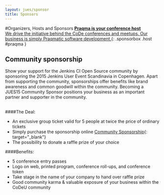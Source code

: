 ```yaml
---
layout: jues/sponsor
title: Sponsors
---
```

#Organizers, Hosts and Sponsors
[__Praqma is your conference host__<br/>We drive the initiative behind the CoDe conferences and meetups. Our business is simply Praqmatic  software development.](/jues15/sponsors/praqma.html){: .sponsorbox  .host #praqma }


## Community sponsorship
Show your support for the Jenkins CI Open Source community by sponsoring the 2015 Jenkins User Event Scandinavia in Copenhagen. Apart from supporting the community, sponsorships offer benefits like brand awareness and common goodwill within the community. Becoming a JUES15 Community Sponsor positions your business as an important partner and supporter in the community.
<br/><br/>

####The Deal:

* An exclusive group ticket valid for 5 people at twice the price of ordinary tickets
* Simply purchase the sponsorship online [Community Sponsorship](http://www.eventbrite.com/e/jenkins-user-event-scandinavia-2015-tickets-17385654962?aff=erellivorg){: target="_blank"}
* The possibility to donate a raffle prize of your choice

####Benefits:
* 5 conference entry passes
* Logo on web, printed program, conference roll-ups, and conference token
* Take stage in the name of your company to hand over raffle prize
* Good community karma & valuable exposure of your business within the CoDeU community
